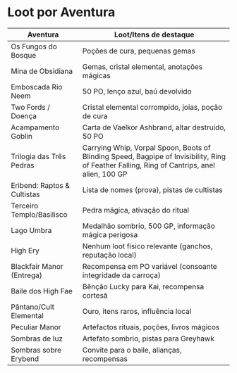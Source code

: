 # Loot por Aventura

| Aventura                                  | Loot/Itens de destaque                                             |
|--------------------------------------------|--------------------------------------------------------------------|
| Os Fungos do Bosque                       | Poções de cura, pequenas gemas                                     |
| Mina de Obsidiana                         | Gemas, cristal elemental, anotações mágicas                        |
| Emboscada Rio Neem                        | 50 PO, lenço azul, baú devolvido                                   |
| Two Fords / Doença                        | Cristal elemental corrompido, joias, poção de cura                 |
| Acampamento Goblin                        | Carta de Vaelkor Ashbrand, altar destruído, 50 PO                  |
| Trilogia das Três Pedras                  | Carrying Whip, Vorpal Spoon, Boots of Blinding Speed, Bagpipe of Invisibility, Ring of Feather Falling, Ring of Cantrips, anel alien, 100 GP |
| Eribend: Raptos & Cultistas               | Lista de nomes (prova), pistas de cultistas                        |
| Terceiro Templo/Basilisco                 | Pedra mágica, ativação do ritual                                   |
| Lago Umbra                                | Medalhão sombrio, 500 GP, informação mágica perigosa               |
| High Ery                                  | Nenhum loot físico relevante (ganchos, reputação local)            |
| Blackfair Manor (Entrega)                 | Recompensa em PO variável (consoante integridade da carroça)       |
| Baile dos High Fae                        | Bênção Lucky para Kai, recompensa cortesã                          |
| Pântano/Cult Elemental                    | Ouro, itens raros, influência local                                |
| Peculiar Manor                            | Artefactos rituais, poções, livros mágicos                         |
| Sombras de Iuz                            | Artefato sombrio, pistas para Greyhawk                             |
| Sombras sobre Erybend                     | Convite para o baile, alianças, recompensas                        |
